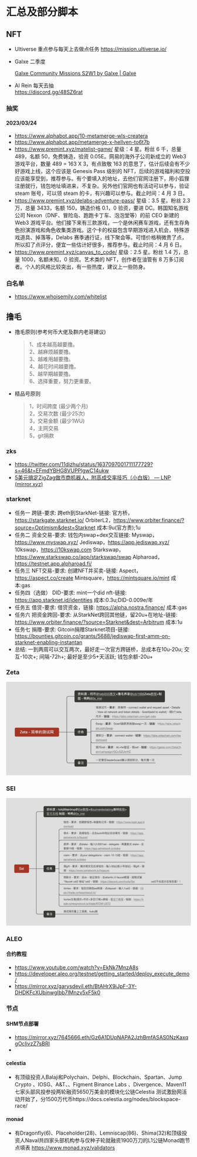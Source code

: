 # 汇总及部分脚本

## NFT

  - Ultiverse 重点参与每天上去做点任务
    https://mission.ultiverse.io/
  - Galxe 二季度

    [Galxe Community Missions S2W1 by Galxe | Galxe](https://galxe.com/Galxe/campaign/GCKJRUdxn3)

  - AI Rein 每天去抽  
    https://discord.gg/48SZ6rat
  
### 抽奖
  #### 2023/03/24
  - https://www.alphabot.app/10-metamerge-wls-createra
  - https://www.alphabot.app/metamerge-x-hellven-to6t7b
  - https://www.premint.xyz/matelist-game/
星级：4 星。粉丝 6 千，总量 489，名额 50，免费铸造，验资 0.05E。网易的海外子公司新成立的 Web3 游戏平台，数量 489 = 163 X 3，有点致敬 163 的意思了，估计后续会有不少好游戏上线，这个应该是 Genesis Pass 级别的 NFT，后续的游戏福利和空投应该能享受到，推荐参与。有个要填入的地址，去他们官网注册下，用小狐狸注册就行，钱包地址填进来，不复杂。另外他们官网也有活动可以参与，验证 steam 账号，可以领 steam 的卡，有兴趣可以参与。截止时间：4 月 3 日。
 - https://www.premint.xyz/delabs-adventure-pass/
星级：3.5 星。粉丝 2.3 万，总量 3433，名额 150，铸造价格 0.1，0 验资，要进 DC。韩国知名游戏公司 Nexon（DNF、冒险岛、跑跑卡丁车、泡泡堂等）的前 CEO 新建的 Web3 游戏平台。他们接下来有三款游戏，一个是休闲赛车游戏，还有生存角色扮演游戏和角色收集类游戏。这个卡的权益包含早期游戏进入机会，特殊游戏道具、掉落等，Delabs 赛季通行证，线下聚会等。可惜价格稍微贵了点，所以扣了点评分，便宜一些估计好很多，推荐参与。截止时间：4 月 6 日。
 - https://www.premint.xyz/canvas_to_code/
星级：2.5 星。粉丝 1.4 万，总量 1000，名额未知，0 验资。艺术类的 NFT，创作者在油管有 8 万多订阅者。个人的风格比较突出，有一些热度，建议上一些防身。

### 白名单
  - https://www.whoisemily.com/whitelist

## 撸毛
  - 撸毛原则(参考何币大佬及群内老哥建议)
      > 1、成本越高越要撸。  
      2、越麻烦越要撸。  
      3、越难用越要撸。  
      4、越花时间越要撸。  
      5、越早期越要撸。  
      6、选择重要，努力更重要。
  - 精品号原则
      > 1，时间跨度 (最少两个月)  
      2，交易次数 (最少25次)  
      3，交易金额 (最少1WU)  
      4，主网交易  
      5，git捐款  

### zks
- https://twitter.com/11dizhu/status/1637097001711177729?s=46&t=EFmdYBHG8VUPPlgwC14ukw
- [5美元搞定ZigZag做市商机器人，附高成交率技巧（小白版） — LNP (mirror.xyz)](https://mirror.xyz/lnpandy.eth/oX6s3dp18GHr5Q0cG_V-zK4UBUsPJzaGdYS1ECsUsUY)

### starknet
- 任务一
  跨链-要求:
  跨eth到StarkNet-链接:
  官方桥，https://starkgate.starknet.io/
  OrbiterL2，https://www.orbiter.finance/?source=Optimism&dest=Starknet
  成本:9u(官方贵);1u
- 任务二
  资金交易-要求:
  钱包内swap+dex交互链接:
  Myswap，https://www.myswap.xyz/
  Jediswap，https://app.jediswap.xyz/
  10kswap，https://10kswap.com
  Starkswap，https://www.starkswap.co/app/starkswap/swap
  Alpharoad，https://testnet.app.alpharoad.fi/
- 任务三
  NFT交易-要求:
  创建NFT并买卖-链接:
  Aspect，https://aspect.co/create
  Mintsquare，https://mintsquare.io/mint
  成本:gas
- 任务四（选做）
  DID-要求:
  mint一个did nft-链接:
  https://app.starknet.id/identities
  成本:0.3u;DID-0.009e/年
- 任务五
  借贷-要求:
  借贷资金，链接:
  https://alpha.nostra.finance/
  成本:gas
- 任务六
  把资金跨回-要求:
  从StarkNet跨回其他链，留20u+在地址-链接:
  https://www.orbiter.finance/?source=Starknet&dest=Arbitrum
  成本:1u
- 任务七
  捐赠-要求:
  Gitcoin捐赠Starknet项目-链接:
  https://bounties.gitcoin.co/grants/5688/jediswap-first-amm-on-starknet-enabling-instantan
- 总结:
  一到两周可以交互两次，最好走一次官方跨链桥，总成本在10u-20u;
  交互-10次+;
  间隔-72h+;
  最好是至少5+天活跃;
  钱包余额-20u+

### Zeta
![Zeta](Zeta.jpg)

### SEI
![Sei](Sei.jpg)

### ALEO
#### 合约教程
- https://www.youtube.com/watch?v=EkNk7MnzA8s
- https://developer.aleo.org/testnet/getting_started/deploy_execute_demo/
- https://mirror.xyz/garysdevil.eth/BtAHrX9iJpF-3Y-DHDKFcXUbinwgIbb7lMnzv5xF5k0

### 节点
#### SHM节点部署
  - https://mirror.xyz/7645666.eth/Gz6A1DUpNAPA2JzhBmfASAS0NzKaxqgOclivzZ7sBRI
  - 
#### celestia 
  - 有顶级投资人Balaji和Polychain、Delphi、Blockchain、Spartan、Jump Crypto 、IOSG、A&T、、Figment
    Binance Labs 、Divergence、Maven11七家头部风投参投两轮融资5650万美金的模块化公链Celestia 测试激励网活动开始了，分1500万代币https://docs.celestia.org/nodes/blockspace-race/

#### monad 
  - 有Dragonfly(6)、Placeholder(28)、Lemniscap(86)、Shima(32)和顶级投资人Naval共四家头部机构参与仅种子轮就融资1900万刀的L1公链Monad跑节点填表 https://www.monad.xyz/validators